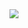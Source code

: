 <img src="https://static.wikia.nocookie.net/shaunthesheep/images/3/3d/Farmer.png/revision/latest?cb=20140817034707"/>
